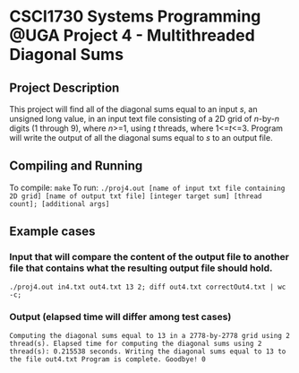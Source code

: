 # CSCI1730 Systems Programming @UGA Project 4 - Multithreaded Diagonal Sums

## Project Description
This project will find all of the diagonal sums equal to an input *s*, an unsigned long value, in an input text file consisting of a 2D grid of *n*-by-*n* digits (1 through 9), where *n*>=1, using *t* threads, where 1<=*t*<=3. Program will write the output of all the diagonal sums equal to *s* to an output file. 

## Compiling and Running
To compile: `make`
To run: `./proj4.out [name of input txt file containing 2D grid] [name of output txt file] [integer target sum] [thread count]; [additional args]`

## Example cases

### Input that will compare the content of the output file to another file that contains what the resulting output file should hold.

`./proj4.out in4.txt out4.txt 13 2; diff out4.txt correctOut4.txt | wc -c;`

### Output (elapsed time will differ among test cases)
`Computing the diagonal sums equal to 13 in a 2778-by-2778 grid using 2 thread(s).
Elapsed time for computing the diagonal sums using 2 thread(s): 0.215538 seconds.
Writing the diagonal sums equal to 13 to the file out4.txt
Program is complete. Goodbye!
0 `
